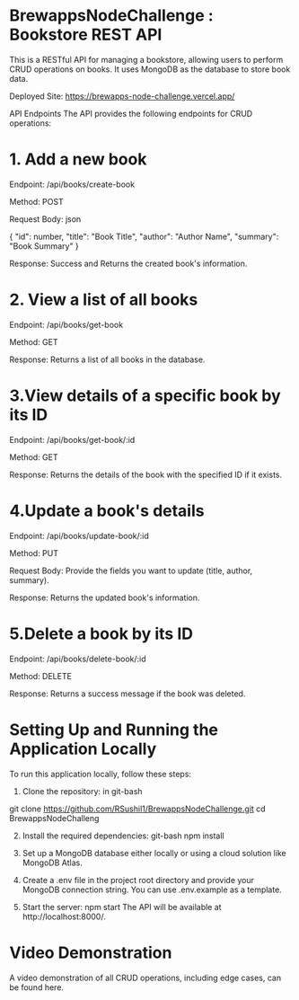 # BrewappsNodeChallenge : Bookstore REST API
This is a RESTful API for managing a bookstore, allowing users to perform CRUD operations on books. It uses MongoDB as the database to store book data.

Deployed Site: https://brewapps-node-challenge.vercel.app/

API Endpoints
The API provides the following endpoints for CRUD operations:
# 1. Add a new book

Endpoint: /api/books/create-book

Method: POST

Request Body:
json

{
  "id": number,
  "title": "Book Title",
  "author": "Author Name",
  "summary": "Book Summary"
}

Response: Success and Returns the created book's information.

# 2. View a list of all books

Endpoint: /api/books/get-book

Method: GET

Response: Returns a list of all books in the database.

# 3.View details of a specific book by its ID

Endpoint: /api/books/get-book/:id

Method: GET

Response: Returns the details of the book with the specified ID if it exists.


# 4.Update a book's details

Endpoint: /api/books/update-book/:id

Method: PUT

Request Body: Provide the fields you want to update (title, author, summary).

Response: Returns the updated book's information.


# 5.Delete a book by its ID

Endpoint: /api/books/delete-book/:id

Method: DELETE

Response: Returns a success message if the book was deleted.


# Setting Up and Running the Application Locally
To run this application locally, follow these steps:

1. Clone the repository: in git-bash

git clone https://github.com/RSushil1/BrewappsNodeChallenge.git
cd BrewappsNodeChalleng

2. Install the required dependencies: git-bash
npm install

3. Set up a MongoDB database either locally or using a cloud solution like MongoDB Atlas.
4. Create a .env file in the project root directory and provide your MongoDB connection string. You can use .env.example as a template.

5. Start the server:
npm start
The API will be available at http://localhost:8000/.

# Video Demonstration
A video demonstration of all CRUD operations, including edge cases, can be found here.
